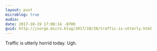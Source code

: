 ```yaml
---
layout: post
microblog: true
audio: 
date: 2017-10-19 17:08:14 -0700
guid: http://jsorge.micro.blog/2017/10/20/traffic-is-utterly.html
---
```

Traffic is utterly horrid today. Ugh.

